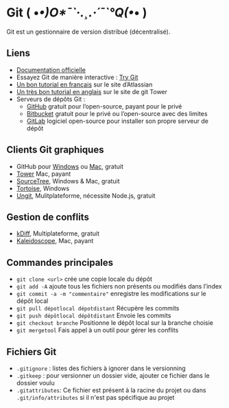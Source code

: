 # Git   ( •_•)O*¯\`·.¸.·´¯\`°Q(•_• ) 

Git est un gestionnaire de version distribué (décentralisé).

## Liens
- [Documentation officielle](http://git-scm.com/book/fr)
- Essayez Git de manière interactive : [Try Git](https://try.github.io/)
- [Un bon tutorial en français](https://www.atlassian.com/fr/git/tutorial/git-basics) sur le site d’Atlassian
- [Un très bon tutorial en anglais](http://www.git-tower.com/learn/ebook/mac/introduction) sur le site de git Tower
- Serveurs de dépôts Git :
    - [GitHub](https://github.com/) gratuit pour l’open-source, payant pour le privé
    - [Bitbucket](https://bitbucket.org/) gratuit pour le privé ou l’open-source avec des limites
    - [GitLab](https://about.gitlab.com/) logiciel open-source pour installer son propre serveur de dépôt

## Clients Git graphiques

- GitHub pour [Windows](https://windows.github.com/) ou [Mac](https://mac.github.com/), gratuit
- [Tower](http://www.git-tower.com/) Mac, payant
- [SourceTree](http://www.sourcetreeapp.com/), Windows & Mac, gratuit
- [Tortoise](http://tortoisesvn.net), Windows
- [Ungit](https://github.com/FredrikNoren/ungit), Mulitplateforme, nécessite Node.js, gratuit

## Gestion de conflits

- [kDiff](http://kdiff3.sourceforge.net), Multiplateforme, gratuit
- [Kaleidoscope](http://www.kaleidoscopeapp.com), Mac, payant


## Commandes principales

- `git clone <url>` crée une copie locale du dépôt
- `git add -A` ajoute tous les fichiers non présents ou modifiés dans l’index
- `git commit -a -m "commentaire"` enregistre les modifications sur le dépôt local
- `git pull dépotlocal dépotdistant` Récupère les commits
- `git push dépôtlocal dépôtdistant` Envoie les commits
- `git checkout branche` Positionne le dépôt local sur la branche choisie
- `git mergetool` Fais appel à un outil pour gérer les conflits

## Fichiers Git

- `.gitignore` : listes des fichiers à ignorer dans le versionning
- `.gitkeep` : pour versionner un dossier vide, ajouter ce fichier dans le dossier voulu
- `.gitattributes`: Ce fichier est présent à la racine du projet ou dans `.git/info/attributes` si il n'est pas spécifique au projet




